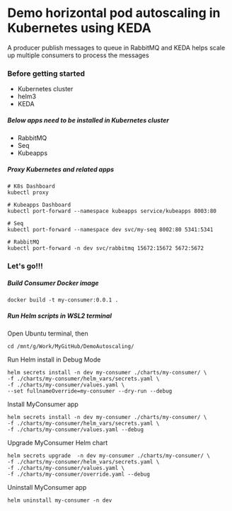 # Demo horizontal pod autoscaling in Kubernetes using KEDA
A producer publish messages to queue in RabbitMQ and KEDA helps scale up multiple consumers to process the messages 

### Before getting started
* Kubernetes cluster
* helm3
* KEDA

##### Below apps need to be installed in Kubernetes cluster
* RabbitMQ
* Seq
* Kubeapps 

##### Proxy Kubernetes and related apps
```
# K8s Dashboard
kubectl proxy

# Kubeapps Dashboard
kubectl port-forward --namespace kubeapps service/kubeapps 8003:80

# Seq
kubectl port-forward --namespace dev svc/my-seq 8002:80 5341:5341

# RabbitMQ
kubectl port-forward -n dev svc/rabbitmq 15672:15672 5672:5672
```
### Let's go!!!
##### Build Consumer Docker image
```
docker build -t my-consumer:0.0.1 .
```
##### Run Helm scripts in WSL2 terminal
Open Ubuntu terminal, then
```
cd /mnt/g/Work/MyGitHub/DemoAutoscaling/
```
Run Helm install in Debug Mode
```
helm secrets install -n dev my-consumer ./charts/my-consumer/ \
-f ./charts/my-consumer/helm_vars/secrets.yaml \
-f ./charts/my-consumer/values.yaml \
--set fullnameOverride=my-consumer --dry-run --debug
```
Install MyConsumer app
```
helm secrets install -n dev my-consumer ./charts/my-consumer/ \
-f ./charts/my-consumer/helm_vars/secrets.yaml \
-f ./charts/my-consumer/values.yaml --debug
```
Upgrade MyConsumer Helm chart
```
helm secrets upgrade  -n dev my-consumer ./charts/my-consumer/ \
-f ./charts/my-consumer/helm_vars/secrets.yaml \
-f ./charts/my-consumer/values.yaml \
-f ./charts/my-consumer/override.yaml --debug
```
Uninstall MyConsumer app
```
helm uninstall my-consumer -n dev
```
